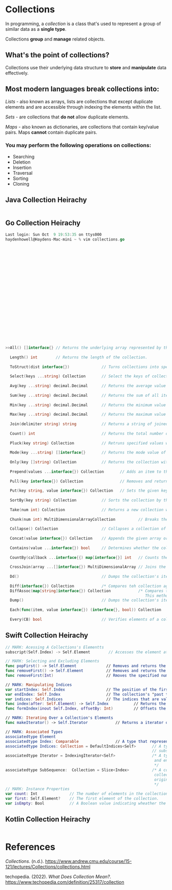 # Collections 

In programming, a *collection* is a class 
that's used to represent a group of similar 
data as a **single type**. 

Collections **group** and **manage** related objects. 

## What's the point of collections? 
Collections use their underlying data structure 
to **store** and **manipulate** data effectively. 

## Most modern languages break collections into: 
*Lists* - also known as arrays, lists are collections 
          that except duplicate elements and are 
	  accessible through indexing the elements 
          within the list.
 
*Sets* - are collections that **do not** allow 
	 duplicate elements.
 
*Maps* - also known as dictionaries, are collections 
	 that contain key/value pairs. Maps **cannot** 
	 contain duplicate pairs. 

### You may perform the following operations on collections:  
- Searching 
- Deletion 
- Insertion 
- Traversal 
- Sorting 
- Cloning 

## Java Collection Heirachy 
``` java 

``` 
## Go Collection Heirachy 
``` go 
Last login: Sun Oct  9 19:53:35 on ttys000
haydenhowell@Haydens-Mac-mini ~ % vim collections.go 






















  
>>All() []interface{} // Returns the underlying array represented by the collection. 
  
  Length() int        // Returns the length of the collection.
  
  ToStruct(dist interface{})              // Turns collections into specified structs using mapstructure. 
  
  Select(keys ...string) Collection       // Select the keys of collections and delete others. 
  
  Avg(key ...string) decimal.Decimal      // Returns the average value of a given key. 
  
  Sum(key ...string) decimal.Decimal      // Returns the sum of all items within a collection. 
  
  Min(key ...string) decimal.Decimal      // Returns the minimum value within a collection. 
  
  Max(key ...string) decimal.Decimal      // Returns the maximum value within a collection. 
  
  Join(delimiter string) string           // Returns a string of joined values. 
  
  Count() int                             // Returns the total number of items within a collection.
  
  Pluck(key string) Collection            // Retruns specified values within a collection. 
  
  Mode(key ...string) []interface{}       // Returns the mode value of an element. 
  
  Only(key []string) Collection           // Returns the collection with only specified elements. 
  
  Prepend(values ...interface{}) Collection       // Adds an item to the beginning of a collection. 
  
  Pull(key interface{}) Collection                // Removes and returns an element from the collection. 
  
  Put(key string, value interface{}) Collection   // Sets the given key and value within a collection. 
  
  SortBy(key string) Collection           // Sorts the collection by the given key. 
  
  Take(num int) Collection                // Returns a new collection with a specified number of elements. 
  
  Chunk(num int) MultiDimensionalArrayCollection          // Breaks the collecetion into multiple, smaller collection of a given size. 
  
  Collapse() Collection                   // Collapses a collection of arrays into a single-flat collection. 
  
  Concat(value interface{}) Collection    // Appends the given array or collection values onto the end of the collection. 
  
  Contains(value ...interface{}) bool     // Determines whether the collecetion contains a given element. 
  
  CountBy(callback ...interface{{) map[interface{}] int   // Counts the occurances of values in the collection. By default, the method counts the occurences of each element. 
  
  CrossJoin(array ...[]interface{}) MultiDimensionalArray // Joins the collection's values among the given arrays or collections, returning a Cartesian product will all possible permutations. 
  
  Dd()                                    // Dumps the collection's items and ends execution of the script. 
  
  Diff(interface{}) Collection            /* Compares teh collection against another collection or a plain PHP array based on its values. This method will return the values in the original col                                            lection that are not present in the given collection. */
  DiffAssoc(map[string]interface{}) Collection            /* Compares the collection against another collection or plain PHP array based on its values. 
                                                             This method will return the key/value pairs in the original collection that are not present in the given collection.*/
  Dump()                                  // Dumps the collection's items. 
  
  Each(func(item, value interface{}) (interface{}, bool)) Collection      // Each iterates over the items in the collection and passes each item to callback. 
  
  Every(CB) bool                          // Verifies elements of a collection pass a truth test. 

``` 
## Swift Collection Heirachy 
``` swift 
// MARK: Acessing A Collections's Elementts
subscript(Self.Index) -> Self.Element        // Accesses the element at the specified position.

// MARK: Selecting and Excluding Elements
func popFirst() -> Self.Element             // Removes and returns the first element of the collection.
func removeFirst() -> Self.Element          // Removes and returns the first element of the collection.
func removeFirst(Int)                       // Rmoves the specified number of elements from the beginning of the collection.

// MARK: Manipulating Indices
var startIndex: Self.Index                  // The position of the first element in a nonempty collection
var endIndex: Self.Index                    // The collection's "past the end" position- that is, the position one greater than the last valid subscript arguement
var indices: Self.Indices                   // The indices that are valid for subscripting the collection, in ascending order
func index(after: Self.Element) -> Self.Index           // Returns the psotion immediately after the given index.
func formIndex(inout Self.Index, offsetBy: Int)         // Offsets the given index by the specified distance

// MARK: Iterating Over a Collection's Elements
func makeIterator() -> Self.Iterator            // Returns a iterator over the elements of the collection.

// MARK: Associated Types
associatedtype Element
associatedtype Index: Comparable                // A type that represents a position in a collection.
associatedtype Indices: Collection = DefaultIndices<Self>       // A type that represents the inddices that are valid for
                                                                // subscripting a collection, in ascending order.
associatedtype Iterator = IndexingIterator<Self>                /* A type that provides the collection's iteration interface
                                                                 and encapsulates its iteration state.
                                                                 */
associatedtype SubSequence:  Collection = Slice<Index>          /* A collection represeneting a contiguous subrange of this
                                                                 collection's elements. The subsequence shared indices with the
                                                                 original collection.
                                                                 */
// MARK: Instance Properties
var count: Int              // The number of elements in the collection.
var first: Self.Element?    // The first element of the collection.
var isEmpty: Bool           // A Boolean value indicating wheather the collection is empty.

``` 
## Kotlin Collection Heirachy 
``` kotlin 

``` 

# References 
*Collections*. (n.d.). <https://www.andrew.cmu.edu/course/15-121/lectures/Collections/collections.html> 

techopedia. (2022). *What Does Collection Mean?*. <https://www.techopedia.com/definition/25317/collection> 
